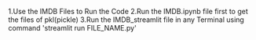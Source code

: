 1.Use the IMDB Files to Run the Code
2.Run the IMDB.ipynb file first to get the files of pkl(pickle)
3.Run the IMDB_streamlit file in any Terminal using command 'streamlit run FILE_NAME.py'